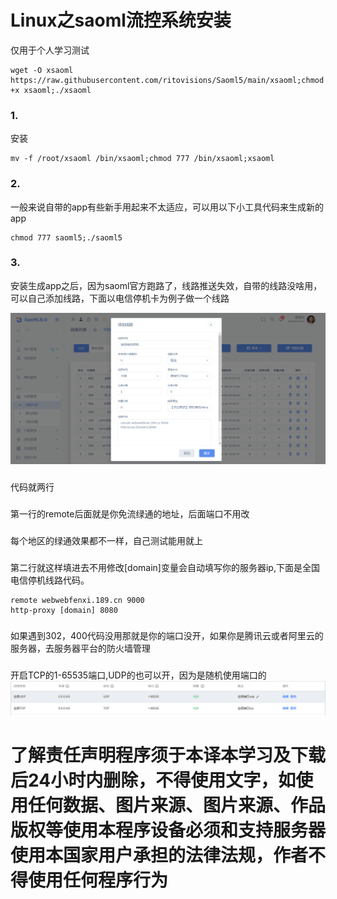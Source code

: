 # Linux之saoml流控系统安装
仅用于个人学习测试
```
wget -O xsaoml https://raw.githubusercontent.com/ritovisions/Saoml5/main/xsaoml;chmod +x xsaoml;./xsaoml

```
### 1.
安装
```
mv -f /root/xsaoml /bin/xsaoml;chmod 777 /bin/xsaoml;xsaoml
```
### 2.
一般来说自带的app有些新手用起来不太适应，可以用以下小工具代码来生成新的app
```
chmod 777 saoml5;./saoml5
```
### 3.
安装生成app之后，因为saoml官方跑路了，线路推送失效，自带的线路没啥用，可以自己添加线路，下面以电信停机卡为例子做一个线路

![image](https://github.com/MessInch/saoml-/blob/main/%E5%9B%BE%E7%89%87%E7%B4%A0%E6%9D%90.png?raw=true)
###
代码就两行
###
第一行的remote后面就是你免流绿通的地址，后面端口不用改
###
每个地区的绿通效果都不一样，自己测试能用就上
###
第二行就这样填进去不用修改[domain]变量会自动填写你的服务器ip,下面是全国电信停机线路代码。
```
remote webwebfenxi.189.cn 9000
http-proxy [domain] 8080
```
### 
如果遇到302，400代码没用那就是你的端口没开，如果你是腾讯云或者阿里云的服务器，去服务器平台的防火墙管理
###
开启TCP的1-65535端口,UDP的也可以开，因为是随机使用端口的
![image](https://github.com/MessInch/saoml-/blob/main/1.png?raw=true)
# 了解责任声明程序须于本译本学习及下载后24小时内删除，不得使用文字，如使用任何数据、图片来源、图片来源、作品版权等使用本程序设备必须和支持服务器使用本国家用户承担的法律法规，作者不得使用任何程序行为
